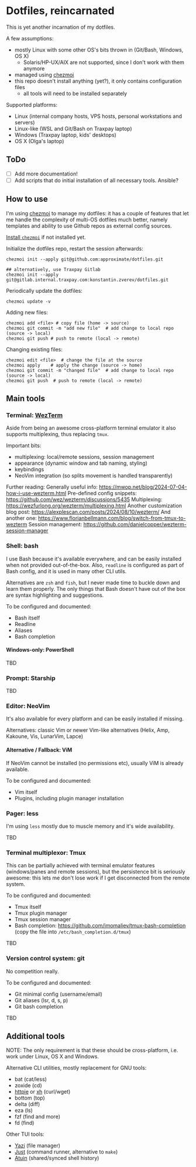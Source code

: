 
# Dotfiles, reincarnated

This is yet another incarnation of my dotfiles.

A few assumptions:
- mostly Linux with some other OS's bits thrown in (Git/Bash, Windows, OS X)
  - Solaris/HP-UX/AIX are not supported, since I don't work with them anymore
- managed using [chezmoi](https://www.chezmoi.io/)
- this repo doesn't install anything (yet?), it only contains configuration files
  - all tools will need to be installed separately

Supported platforms:
- Linux (internal company hosts, VPS hosts, personal workstations and servers)
- Linux-like (WSL and Git/Bash on Traxpay laptop)
- Windows (Traxpay laptop, kids' desktops)
- OS X (Olga's laptop)

## ToDo

- [ ] Add more documentation!
- [ ] Add scripts that do initial installation of all necessary tools. Ansible?

## How to use

I'm using [chezmoi](https://www.chezmoi.io/) to manage my dotfiles: it has a couple of features that let me handle the complexity of multi-OS dotfiles much better, namely templates and ability to use Github repos as external config sources.

[Install `chezmoi`](https://www.chezmoi.io/install/) if not installed yet.

Initialize the dotfiles repo, restart the session afterwards:
```shell
chezmoi init --apply git@github.com:approximate/dotfiles.git

## alternatively, use Traxpay Gitlab
chezmoi init --apply git@gitlab.internal.traxpay.com:konstantin.zverev/dotfiles.git
```

Periodically update the dotfiles:
```shell
chezmoi update -v
```

Adding new files:
```shell
chezmoi add <file> # copy file (home -> source)
chezmoi git commit -m "add new file"  # add change to local repo (source -> local)
chezmoi git push # push to remote (local -> remote)
```

Changing existing files:
```shell
chezmoi edit <file>  # change the file at the source
chezmoi apply    # apply the change (source -> home)
chezmoi git commit -m "changed file"  # add change to local repo (source -> local)
chezmoi git push  # push to remote (local -> remote)
```

## Main tools

### Terminal: [WezTerm](https://wezfurlong.org/wezterm/)

Aside from being an awesome cross-platform terminal emulator it also supports multiplexing, thus replacing `tmux`. 

Important bits:
- multiplexing: local/remote sessions, session management
- appearance (dynamic window and tab naming, styling)
- keybindings
- NeoVim integration (so splits movement is handled transparently)

Further reading:
Generally useful info: https://mwop.net/blog/2024-07-04-how-i-use-wezterm.html
Pre-defined config snippets: https://github.com/wez/wezterm/discussions/5435
Multiplexing: https://wezfurlong.org/wezterm/multiplexing.html
Another customization blog post: https://alexplescan.com/posts/2024/08/10/wezterm/
And another one: https://www.florianbellmann.com/blog/switch-from-tmux-to-wezterm
Session management: https://github.com/danielcopper/wezterm-session-manager


### Shell: bash

I use Bash because it's available everywhere, and can be easily installed when not provided out-of-the-box. Also, `readline` is configured as part of Bash config, and it is used in many other CLI utils.

Alternatives are `zsh` and `fish`, but I never made time to buckle down and learn them properly. The only things that Bash doesn't have out of the box are syntax highlighting and suggestions.

To be configured and documented:
- Bash itself
- Readline
- Aliases
- Bash completion

#### Windows-only: PowerShell

TBD

### Prompt: Starship

TBD

### Editor: NeoVim

It's also available for every platform and can be easily installed if missing.

Alternatives: classic Vim or newer Vim-like alternatives (Helix, Amp, Kakoune, Vis, LunarVim, Lapce)

#### Alternative / Fallback: ViM

If NeoVim cannot be installed (no permissions etc), usually ViM is already available.

To be configured and documented:
- Vim itself
- Plugins, including plugin manager installation

### Pager: less

I'm using `less` mostly due to muscle memory and it's wide availability.

TBD

### Terminal multiplexor: Tmux

This can be partially achieved with terminal emulator features (windows/panes and remote sessions), but the persistence bit is seriously awesome: this lets me don't lose work if I get disconnected from the remote system.

To be configured and documented:
- Tmux itself
- Tmux plugin manager
- Tmux session manager
- Bash completion: https://github.com/imomaliev/tmux-bash-completion (copy the file into `/etc/bash_completion.d/tmux`)

TBD

### Version control system: git

No competition really.

To be configured and documented:
- Git minimal config (username/email)
- Git aliases (lsr, d, s, p)
- Git bash completion

TBD

## Additional tools

NOTE: The only requirement is that these should be cross-platform, i.e. work under Linux, OS X and Windows.

Alternative CLI utilities, mostly replacement for GNU tools:
- bat (cat/less)
- zoxide (cd)
- [httpie](https://httpie.io/) or [xh](https://github.com/ducaale/xh) (curl/wget)
- bottom (top)
- delta (diff)
- eza (ls)
- fzf (find and more)
- fd (find)

Other TUI tools:
- [Yazi](https://yazi-rs.github.io/docs/configuration/overview/) (file manager)
- [Just](https://just.systems/man/en/) (command runner, alternative to `make`)
- [Atuin](https://docs.atuin.sh/) (shared/synced shell history)


